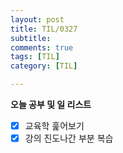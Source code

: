```yaml
---
layout: post
title: TIL/0327
subtitle: 
comments: true
tags: [TIL]
category: [TIL]

---
```

**오늘 공부 및 일 리스트**

 - [x] 교육학 훑어보기
 - [x] 강의 진도나간 부분 복습
